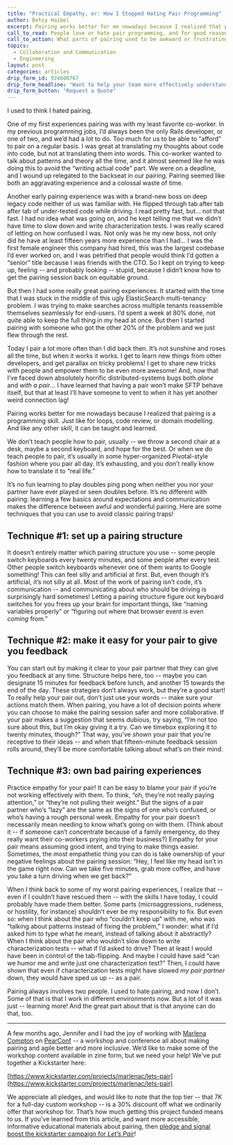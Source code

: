 ```yaml
---
title: "Practical Empathy, or: How I Stopped Hating Pair Programming"
author: Betsy Haibel
excerpt: Pairing works better for me nowadays because I realized that pairing is a programming skill. Just like for loops, code review, or domain modelling. And like any other skill, it can be taught and learned.
call_to_read: People love or hate pair programming, and for good reason! It's a tough skill!
call_to_action: What parts of pairing used to be awkward or frustrating for you? What parts still are? We'd love to hear your pairing stories, too.
topics:
  - Collaboration and Communication
  - Engineering
layout: post
categories: articles
drip_form_id: 924600767
drip_form_headline: "Want to help your team more effectively understand how differences in privilege impact how to pair? Let us know and we'll set up a time!"
drip_form_button: "Request a Quote"
---
```


I used to think I hated pairing.

One of my first experiences pairing was with my least favorite co-worker. In my previous programming jobs, I’d always been the only Rails developer, or one of two, and we’d had a lot to do. Too much for us to be able to “afford” to pair on a regular basis. I was great at translating my thoughts about code into code, but not at translating them into words. This co-worker wanted to talk about patterns and theory all the time, and it almost seemed like he was doing this to avoid the “writing actual code” part. We were on a deadline, and I wound up relegated to the backseat in our pairing. Pairing seemed like both an aggravating experience and a colossal waste of time.

Another early pairing experience was with a brand-new boss on deep legacy code neither of us was familiar with. He flipped through tab after tab after tab of under-tested code while driving. I read pretty fast, but... not that fast. I had no idea what was going on, and he kept telling me that we didn’t have time to slow down and write characterization tests. I was really scared of letting on how confused I was. Not only was he my new boss, not only did he have at least fifteen years more experience than I had… I was the first female engineer this company had hired, this was the largest codebase I’d ever worked on, and I was petrified that people would think I’d gotten a “senior” title because I was friends with the CTO. So I kept on trying to keep up, feeling -- and probably looking -- stupid, because I didn’t know how to get the pairing session back on equitable ground.

But then I had some really great pairing experiences. It started with the time that I was stuck in the middle of this ugly ElasticSearch multi-tenancy problem. I was trying to make searches across multiple tenants reassemble themselves seamlessly for end-users. I’d spent a week at 80% done, not quite able to keep the full thing in my head at once. But then I started pairing with someone who got the other 20% of the problem and we just flew through the rest.

Today I pair a lot more often than I did back then. It’s not sunshine and roses all the time, but when it works it works. I get to learn new things from other developers, and get parallax on tricky problems! I get to share new tricks with people and empower them to be even more awesome! And, now that I’ve faced down absolutely horrific distributed-systems bugs both _alone_ and _with a pair_… I have learned that having a pair won’t make SFTP behave itself, but that at least I’ll have someone to vent to when it has yet another weird connection lag!

Pairing works better for me nowadays because I realized that pairing is a programming skill. Just like for loops, code review, or domain modelling. And like any other skill, it can be taught and learned.

We don’t teach people how to pair, usually -- we throw a second chair at a desk, maybe a second keyboard, and hope for the best. Or when we do teach people to pair, it’s usually in some hyper-organized Pivotal-style fashion where you pair all day. It’s exhausting, and you don’t really know how to translate it to “real life.”

It’s no fun learning to play doubles ping pong when neither you nor your partner have ever played or seen doubles before. It’s no different with pairing: learning a few basics around expectations and communication makes the difference between awful and wonderful pairing. Here are some techniques that you can use to avoid classic pairing traps!

## Technique #1: set up a pairing structure

It doesn’t entirely matter which pairing structure you use -- some people switch keyboards every twenty minutes, and some people after every test. Other people switch keyboards whenever one of them wants to Google something! This can feel silly and artificial at first. But, even though it’s artificial, it’s not silly at all. Most of the work of pairing isn’t code, it’s communication -- and communicating about who should be driving is surprisingly hard sometimes! Letting a pairing structure figure out keyboard switches for you frees up your brain for important things, like “naming variables properly” or “figuring out where that browser event is even _coming_ from.”

## Technique #2: make it easy for your pair to give you feedback

You can start out by making it clear to your pair partner that they can give you feedback at any time. Structure helps here, too -- maybe you can designate 15 minutes for feedback before lunch, and another 15 towards the end of the day. These strategies don’t always work, but they’re a good start! To really help your pair out, don’t just use your words -- make sure your actions match them. When pairing, you have a lot of decision points where you can choose to make the pairing session safer and more collaborative. If your pair makes a suggestion that seems dubious, try saying, “I’m not too sure about this, but I’m okay giving it a try. Can we timebox exploring it to twenty minutes, though?” That way, you’ve _shown_ your pair that you’re receptive to their ideas -- and when that fifteen-minute feedback session rolls around, they’ll be more comfortable talking about what’s on their mind.

## Technique #3: own bad pairing experiences

Practice empathy for your pair! It can be easy to blame your pair if you’re not working effectively with them. To think, “oh, they’re not really paying attention,” or “they’re not pulling their weight.” But the signs of a pair partner who’s “lazy” are the same as the signs of one who’s confused, or who’s having a rough personal week. Empathy for your pair doesn’t necessarily mean needing to know what’s going on with them. (Think about it -- if someone can’t concentrate because of a family emergency, do they really want their co-workers prying into their business?) Empathy for your pair means assuming good intent, and trying to make things easier. Sometimes, the most empathetic thing you can do is take ownership of your negative feelings about the pairing session: “Hey, I feel like my head isn’t in the game right now. Can we take five minutes, grab more coffee, and have you take a turn driving when we get back?”

When I think back to some of my worst pairing experiences, I realize that -- even if I couldn’t have rescued them -- with the skills I have today, I could probably have made them better. Some parts (microaggressions, rudeness, or hostility, for instance) shouldn’t ever be my responsibility to fix. But even so: when I think about the pair who “couldn’t keep up” with me, who was “talking about patterns instead of fixing the problem,” I wonder: what if I’d asked him to type what he meant, instead of talking about it abstractly? When I think about the pair who wouldn’t slow down to write characterization tests -- what if I’d asked to drive? Then at least I would have been in control of the tab-flipping. And maybe I could have said “can we humor me and write just one characterization test?” Then, I could have shown that even if characterization tests might have slowed _my pair partner_ down, they would have sped _us_ up -- as a pair.

Pairing always involves two people. I used to hate pairing, and now I don’t. Some of that is that I work in different environments now. But a lot of it was just -- learning more! And the great part about that is that anyone can do that, too.

---

A few months ago, Jennifer and I had the joy of working with [Marlena Compton](https://twitter.com/marlenac) on [PearConf](https://twitter.com/pearconf) -- a workshop and conference all about making pairing and agile better and more inclusive. We’d like to make some of the workshop content available in zine form, but we need your help! We’ve put together a Kickstarter here:

[https://www.kickstarter.com/projects/marlenac/lets-pair](https://www.kickstarter.com/projects/marlenac/lets-pair)

We appreciate all pledges, and would like to note that the top tier -- that 7K for a full-day custom workshop -- is a 30% discount off what we ordinarily offer that workshop for. That’s how much getting this project funded means to us. If you’ve learned from this article, and want more accessible, informative educational materials about pairing, then [pledge and signal boost the kickstarter campaign for _Let’s Pair_](https://www.kickstarter.com/projects/marlenac/lets-pair)!
